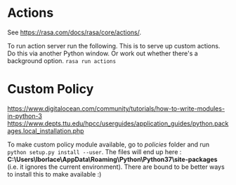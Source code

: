 # Actions
See https://rasa.com/docs/rasa/core/actions/.

To run action server run the following. This is to serve up custom actions. Do this via another Python window. Or work out whether there's a background option.
```rasa run actions```

# Custom Policy
https://www.digitalocean.com/community/tutorials/how-to-write-modules-in-python-3
https://www.depts.ttu.edu/hpcc/userguides/application_guides/python.packages.local_installation.php

To make custom policy module available, go to *policies* folder and run ```python setup.py install --user```. The files will end up here : **C:\Users\lborlace\AppData\Roaming\Python\Python37\site-packages** (i.e. it ignores the current environment). There are bound to be better ways to install this to make available :)